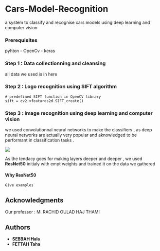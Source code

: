 # Cars-Model-Recognition
a system to classify and recognise cars models using deep learning and computer vision


### Prerequisites

pyhton - 
OpenCv - 
keras 

### Step 1 : Data collectionning and cleansing

all data we used is in here


### Step 2 : Logo recognition using SIFT algorithm 

```
# predefined SIFT function in OpenCV library 
sift = cv2.xfeatures2d.SIFT_create()

```




### Step 3 : image recognition using deep learning and computer vision
we used convolutionnal neural networks to make the classifiers , as deep neural networks are actually very popular and aknowledged to be performant in classification tasks . 

<img src="C:\Users\hala\Documents\Ma formation\CNN.png"/>

As the tendacy goes for making layers deeper and deeper , we used  **ResNet50** initialy with empt weights and trained it on the data we gathered 

#### Why ResNet50


```
Give examples
```


## Acknowledgments
Our professor : M. RACHID OULAD HAJ THAMI

## Authors
* **SEBBAH Hala** 
* **FETTAH Taha** 
